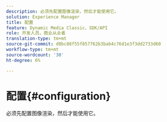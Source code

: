 ```yaml
---
description: 必须先配置图像渲染，然后才能使用它。
solution: Experience Manager
title: 配置
feature: Dynamic Media Classic，SDK/API
role: 开发人员，商业从业者
translation-type: tm+mt
source-git-commit: d0bc88f55f857762b3bab4c76d1e3f3dd2733d60
workflow-type: tm+mt
source-wordcount: '30'
ht-degree: 6%

---
```



# 配置{#configuration}

必须先配置图像渲染，然后才能使用它。

